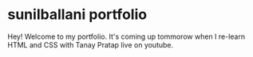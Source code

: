 # sunilballani portfolio

Hey! Welcome to my portfolio. It's coming up tommorow when I re-learn HTML and CSS with Tanay Pratap live on youtube.  